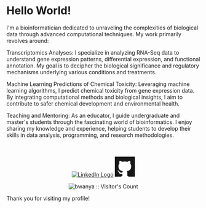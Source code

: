 # Hello World! 
I'm a bioinformatician dedicated to unraveling the complexities of biological data through advanced computational techniques. My work primarily revolves around:

Transcriptomics Analyses: I specialize in analyzing RNA-Seq data to understand gene expression patterns, differential expression, and functional annotation. My goal is to decipher the biological significance and regulatory mechanisms underlying various conditions and treatments.

Machine Learning Predictions of Chemical Toxicity: Leveraging machine learning algorithms, I predict chemical toxicity from gene expression data. By integrating computational methods and biological insights, I aim to contribute to safer chemical development and environmental health.

Teaching and Mentoring: As an educator, I guide undergraduate and master's students through the fascinating world of bioinformatics. I enjoy sharing my knowledge and experience, helping students to develop their skills in data analysis, programming, and research methodologies.



<p align="center">
 <br>
 <br>
<a href="https://www.linkedin.com/in/bwanya-brian-5a3b33153/">
 <img width="50px" alt="LinkedIn Logo" src="https://cdn-icons-png.flaticon.com/512/174/174857.png" /></a>

 <a href="https://github.com/bwanya">
 <img width="52px" alt="GitHub Logo" src="https://github.com/edent/SuperTinyIcons/blob/master/images/svg/github.svg"></a>
<p align="center"><img src="https://profile-counter.glitch.me/{bwanya}/count.svg" alt="bwanya :: Visitor's Count" /></p>


Thank you for visiting my profile!





